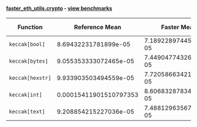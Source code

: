 #### [faster_eth_utils.crypto](https://github.com/BobTheBuidler/faster-eth-utils/blob/pin-eth-utils/faster_eth_utils/crypto.py) - [view benchmarks](https://github.com/BobTheBuidler/faster-eth-utils/blob/pin-eth-utils/benchmarks/test_crypto_benchmarks.py)

| Function | Reference Mean | Faster Mean | % Change | Speedup (%) | x Faster | Faster |
|----------|---------------|-------------|----------|-------------|----------|--------|
| `keccak[bool]` | 8.69432231781899e-05 | 7.189228974454637e-05 | 17.31% | 20.94% | 1.21x | ✅ |
| `keccak[bytes]` | 9.055353333072465e-05 | 7.449047743265821e-05 | 17.74% | 21.56% | 1.22x | ✅ |
| `keccak[hexstr]` | 9.933903503494559e-05 | 7.720586634217656e-05 | 22.28% | 28.67% | 1.29x | ✅ |
| `keccak[int]` | 0.00015411901510797353 | 8.606832878349974e-05 | 44.15% | 79.07% | 1.79x | ✅ |
| `keccak[text]` | 9.208854215227036e-05 | 7.488129635672923e-05 | 18.69% | 22.98% | 1.23x | ✅ |
